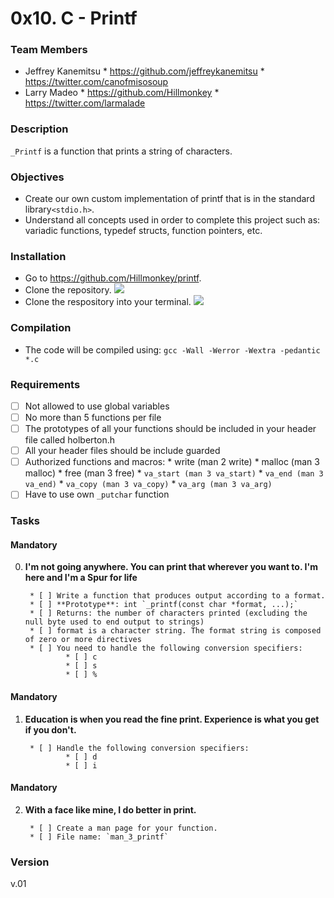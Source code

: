 # 0x10. C - Printf #

### Team Members ###
* Jeffrey Kanemitsu
        * https://github.com/jeffreykanemitsu
        * https://twitter.com/canofmisosoup
* Larry Madeo
        * https://github.com/Hillmonkey
        * https://twitter.com/larmalade

### Description ###
`_Printf` is a function that prints a string of characters.
### Objectives ###
* Create our own custom implementation of printf that is in the standard library`<stdio.h>`.
* Understand all concepts used in order to complete this project such as: variadic functions, typedef structs, function pointers, etc.

### Installation ###

* Go to https://github.com/Hillmonkey/printf.
* Clone the repository.
![](http://imgur.com/Ab6NxXs.gif)
* Clone the respository into your terminal.
![](http://imgur.com/BCHiNoy.gif)

### Compilation ###
* The code will be compiled using:
`gcc -Wall -Werror -Wextra -pedantic *.c`
### Requirements ###
* [ ] Not allowed to use global variables
* [ ] No more than 5 functions per file
* [ ] The prototypes of all your functions should be included in your header file called holberton.h
* [ ] All your header files should be include guarded
* [ ] Authorized functions and macros:
        * write (man 2 write)
        * malloc (man 3 malloc)
        * free (man 3 free)
        * `va_start (man 3 va_start)`
        * `va_end (man 3 va_end)`
        * `va_copy (man 3 va_copy)`
        * `va_arg (man 3 va_arg)`
* [ ] Have to use own `_putchar` function

### Tasks ###
#### Mandatory ####

0. **I'm not going anywhere. You can print that wherever you want to. I'm here and I'm a Spur for life**

        * [ ] Write a function that produces output according to a format.
        * [ ] **Prototype**: int `_printf(const char *format, ...);`
        * [ ] Returns: the number of characters printed (excluding the null byte used to end output to strings)
        * [ ] format is a character string. The format string is composed of zero or more directives
        * [ ] You need to handle the following conversion specifiers:
                * [ ] c
                * [ ] s
                * [ ] %

#### Mandatory ####

1. **Education is when you read the fine print. Experience is what you get if you don't.**

        * [ ] Handle the following conversion specifiers:
                * [ ] d
                * [ ] i

#### Mandatory ####

2. **With a face like mine, I do better in print.**

        * [ ] Create a man page for your function.
        * [ ] File name: `man_3_printf`

### Version ###
v.01

